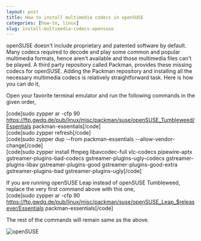 ```yaml
---
layout: post
title: How to install multimedia codecs in openSUSE
categories: [how-to, linux]
slug: install-multimedia-codecs-opensuse
---
```


openSUSE doesn't include proprietary and patented software by default. Many codecs required to decode and play some common and popular multimedia formats, hence aren't available and those multimedia files can't be played. A third party repository called Packman, provides these missing codecs for openSUSE. Adding the Packman repository and installing all the necessary multimedia codecs is relatively straightforward task. Here is how you can do it,  
<!--more-->

Open your favorite terminal emulator and run the following commands in the given order,  

[code]sudo zypper ar -cfp 90 https://ftp.gwdg.de/pub/linux/misc/packman/suse/openSUSE_Tumbleweed/Essentials packman-essentials[/code]  
[code]sudo zypper refresh[/code]  
[code]sudo zypper dup --from packman-essentials --allow-vendor-change[/code]  
[code]sudo zypper install ffmpeg libavcodec-full vlc-codecs pipewire-aptx gstreamer-plugins-bad-codecs gstreamer-plugins-ugly-codecs gstreamer-plugins-libav gstreamer-plugins-good gstreamer-plugins-good-extra gstreamer-plugins-bad gstreamer-plugins-ugly[/code]  

If you are running openSUSE Leap instead of openSUSE Tumbleweed, replace the very first command above with this one,  
[code]sudo zypper ar -cfp 90 https://ftp.gwdg.de/pub/linux/misc/packman/suse/openSUSE_Leap_$releasever/Essentials packman-essentials[/code]  

The rest of the commands will remain same as the above.  

![openSUSE](https://raw.githubusercontent.com/hakerdefo/hakerdefo.github.io/main/assets/image/opensuse.webp "openSUSE")  
